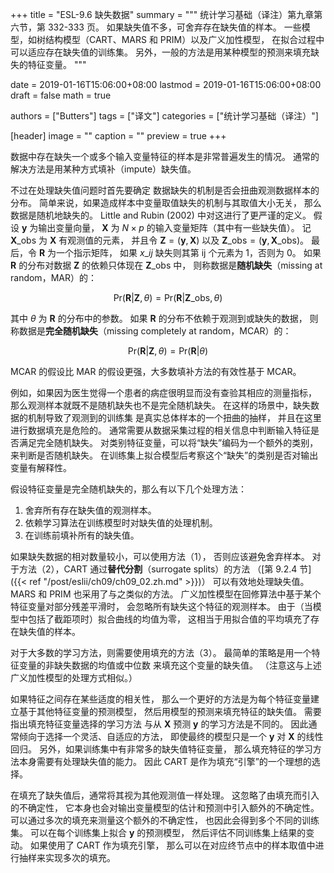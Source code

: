 +++
title = "ESL-9.6 缺失数据"
summary = """
统计学习基础（译注）第九章第六节，第 332-333 页。
如果缺失值不多，可舍弃存在缺失值的样本。
一些模型，如树结构模型（CART、MARS 和 PRIM）以及广义加性模型，
在拟合过程中可以适应存在缺失值的训练集。
另外，一般的方法是用某种模型的预测来填充缺失的特征变量。
"""

date = 2019-01-16T15:06:00+08:00
lastmod = 2019-01-16T15:06:00+08:00
draft = false
math = true

authors = ["Butters"]
tags = ["译文"]
categories = ["统计学习基础（译注）"]

[header]
image = ""
caption = ""
preview = true
+++

数据中存在缺失一个或多个输入变量特征的样本是非常普遍发生的情况。
通常的解决方法是用某种方式填补（impute）缺失值。

不过在处理缺失值问题时首先要确定
数据缺失的机制是否会扭曲观测数据样本的分布。
简单来说，如果造成样本中变量取值缺失的机制与其取值大小无关，
那么数据是随机地缺失的。
Little and Rubin (2002) 中对这进行了更严谨的定义。
假设 $\mathbf{y}$ 为输出变量向量，
$\mathbf{X}$ 为 $N\times p$ 的输入变量矩阵（其中有一些缺失值）。
记 $\mathbf{X}\_\text{obs}$ 为 $\mathbf{X}$ 有观测值的元素，
并且令 $\mathbf{Z} = (\mathbf{y}, \mathbf{X})$ 以及
$\mathbf{Z}\_\text{obs} = (\mathbf{y}, \mathbf{X}\_\text{obs})$。
最后，令 $\mathbf{R}$ 为一个指示矩阵，
如果 $x\_{ij}$ 缺失则其第 ij 个元素为 1，否则为 0。
如果 $\mathbf{R}$ 的分布对数据 $\mathbf{Z}$
的依赖只体现在 $\mathbf{Z}\_\text{obs}$ 中，
则称数据是**随机缺失**（missing at random，MAR）的：

$$\text{Pr}(\mathbf{R}|\mathbf{Z}, \theta) =
\text{Pr}(\mathbf{R}|\mathbf{Z}\_\text{obs}, \theta) \tag{9.31}$$

其中 $\theta$ 为 $\mathbf{R}$ 的分布中的参数。
如果 $\mathbf{R}$ 的分布不依赖于观测到或缺失的数据，
则称数据是**完全随机缺失**（missing completely at random，MCAR）的：

$$\text{Pr}(\mathbf{R}|\mathbf{Z}, \theta) =
\text{Pr}(\mathbf{R}|\theta) \tag{9.32}$$

MCAR 的假设比 MAR 的假设更强，大多数填补方法的有效性基于 MCAR。

例如，如果因为医生觉得一个患者的病症很明显而没有查验其相应的测量指标，
那么观测样本就既不是随机缺失也不是完全随机缺失。
在这样的场景中，缺失数据的机制导致了观测到的训练集
是真实总体样本的一个扭曲的抽样，
并且在这里进行数据填充是危险的。
通常需要从数据采集过程的相关信息中判断输入特征是否满足完全随机缺失。
对类别特征变量，可以将“缺失”编码为一个额外的类别，来判断是否随机缺失。
在训练集上拟合模型后考察这个“缺失”的类别是否对输出变量有解释性。

假设特征变量是完全随机缺失的，那么有以下几个处理方法：

1. 舍弃所有存在缺失值的观测样本。
2. 依赖学习算法在训练模型时对缺失值的处理机制。
3. 在训练前填补所有的缺失值。

如果缺失数据的相对数量较小，可以使用方法（1），
否则应该避免舍弃样本。
对于方法（2），CART 通过**替代分割**（surrogate splits）的方法
（[第 9.2.4 节]({{< ref "/post/eslii/ch09/ch09_02.zh.md" >}})）
可以有效地处理缺失值。
MARS 和 PRIM 也采用了与之类似的方法。
广义加性模型在回修算法中基于某个特征变量对部分残差平滑时，
会忽略所有缺失这个特征的观测样本。
由于（当模型中包括了截距项时）拟合曲线的均值为零，
这相当于用拟合值的平均填充了存在缺失值的样本。

对于大多数的学习方法，则需要使用填充的方法（3）。
最简单的策略是用一个特征变量的非缺失数据的均值或中位数
来填充这个变量的缺失值。
（注意这与上述广义加性模型的处理方式相似。）

如果特征之间存在某些适度的相关性，
那么一个更好的方法是为每个特征变量建立基于其他特征变量的预测模型，
然后用模型的预测来填充特征的缺失值。
需要指出填充特征变量选择的学习方法
与从 $\mathbf{X}$ 预测 $\mathbf{y}$ 的学习方法是不同的。
因此通常倾向于选择一个灵活、自适应的方法，
即使最终的模型只是一个 $\mathbf{y}$ 对 $\mathbf{X}$ 的线性回归。
另外，如果训练集中有非常多的缺失值特征变量，
那么填充特征的学习方法本身需要有处理缺失值的能力。
因此 CART 是作为填充“引擎”的一个理想的选择。

在填充了缺失值后，通常将其视为其他观测值一样处理。
这忽略了由填充而引入的不确定性，
它本身也会对输出变量模型的估计和预测中引入额外的不确定性。
可以通过多次的填充来测量这个额外的不确定性，
也因此会得到多个不同的训练集。
可以在每个训练集上拟合 $\mathbf{y}$ 的预测模型，
然后评估不同训练集上结果的变动。
如果使用了 CART 作为填充引擎，
那么可以在对应终节点中的样本取值中进行抽样来实现多次的填充。